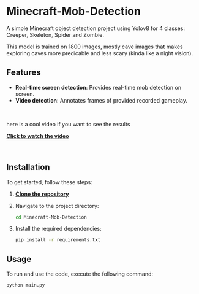 # Minecraft-Mob-Detection

A simple Minecraft object detection project using Yolov8 for 4 classes: Creeper, Skeleton, Spider and Zombie.

This model is trained on 1800 images, mostly cave images that makes exploring caves more predicable and less scary (kinda like a night vision).


## Features
- **Real-time screen detection**: Provides real-time mob detection on screen.
- **Video detection**: Annotates frames of provided recorded gameplay.

<br>

here is a cool video if you want to see the results

**[Click to watch the video](https://vimeo.com/1010151614)**

<br>

## Installation

To get started, follow these steps:

1. **[Clone the repository](https://github.com/Meli00Cka/Minecraft-Mob-Detection/archive/refs/heads/main.zip)**

2. Navigate to the project directory:
   ```bash
   cd Minecraft-Mob-Detection
   ```

3. Install the required dependencies:
   ```bash
   pip install -r requirements.txt
   ```

## Usage

To run and use the code, execute the following command:
```bash
python main.py
```
